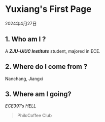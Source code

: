 # Yuxiang's First Page
2024年4月27日

## 1. Who am I ?
A **_ZJU-UIUC Institute_** student, majored in ECE.


## 2. Where do I come from ?
Nanchang, Jiangxi
## 3. Where am I going?
_ECE391's HELL_


> PhiloCoffee Club

